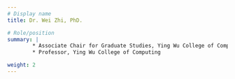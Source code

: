 ```yaml
---
# Display name
title: Dr. Wei Zhi, PhD.

# Role/position
summary: |
        * Associate Chair for Graduate Studies, Ying Wu College of Computing
        * Professor, Ying Wu College of Computing  

weight: 2
---
```

